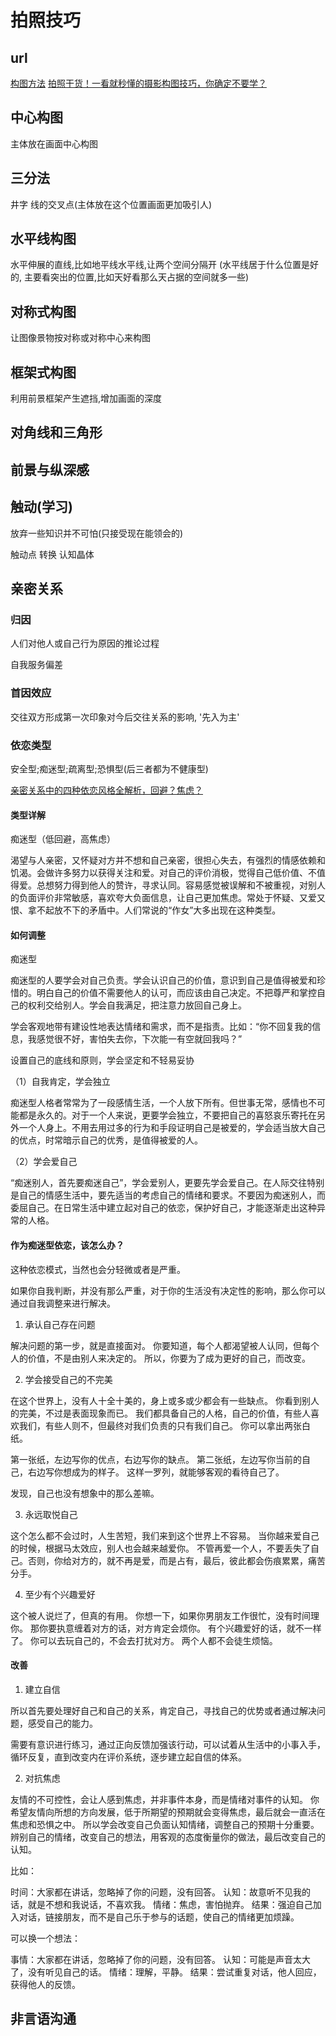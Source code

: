 # 拍照技巧

## url

[构图方法](https://zhongce.sina.com.cn/article/view/13754)
[拍照干货！一看就秒懂的摄影构图技巧，你确定不要学？](https://zhuanlan.zhihu.com/p/39305301)

## 中心构图

主体放在画面中心构图

## 三分法

井字 线的交叉点(主体放在这个位置画面更加吸引人)

## 水平线构图

水平伸展的直线,比如地平线水平线,让两个空间分隔开 (水平线居于什么位置是好的, 主要看突出的位置,比如天好看那么天占据的空间就多一些)

## 对称式构图

让图像景物按对称或对称中心来构图

## 框架式构图

利用前景框架产生遮挡,增加画面的深度

## 对角线和三角形

## 前景与纵深感

## 触动(学习)

放弃一些知识并不可怕(只接受现在能领会的)

触动点 转换 认知晶体

## 亲密关系

### 归因

人们对他人或自己行为原因的推论过程

自我服务偏差

### 首因效应

交往双方形成第一次印象对今后交往关系的影响, '先入为主'

### 依恋类型

安全型;痴迷型;疏离型;恐惧型(后三者都为不健康型)

[亲密关系中的四种依恋风格全解析，回避？焦虑？](https://www.sohu.com/a/289952077_100146008)

#### 类型详解

痴迷型（低回避，高焦虑）

渴望与人亲密，又怀疑对方并不想和自己亲密，很担心失去，有强烈的情感依赖和饥渴。会做许多努力以获得关注和爱。对自己的评价消极，觉得自己低价值、不值得爱。总想努力得到他人的赞许，寻求认同。容易感觉被误解和不被重视，对别人的负面评价非常敏感，喜欢夸大负面信息，让自己更加焦虑。常处于怀疑、又爱又恨、拿不起放不下的矛盾中。人们常说的“作女”大多出现在这种类型。

#### 如何调整

痴迷型

痴迷型的人要学会对自己负责。学会认识自己的价值，意识到自己是值得被爱和珍惜的。明白自己的价值不需要他人的认可，而应该由自己决定。不把尊严和掌控自己的权利交给别人。学会自我满足，把注意力放回自己身上。

学会客观地带有建设性地表达情绪和需求，而不是指责。比如：“你不回复我的信息，我感觉很不好，害怕失去你，下次能一有空就回我吗？”

设置自己的底线和原则，学会坚定和不轻易妥协

（1）自我肯定，学会独立

痴迷型人格者常常为了一段感情生活，一个人放下所有。但世事无常，感情也不可能都是永久的。对于一个人来说，更要学会独立，不要把自己的喜怒哀乐寄托在另外一个人身上。不用去用过多的行为和手段证明自己是被爱的，学会适当放大自己的优点，时常暗示自己的优秀，是值得被爱的人。

（2）学会爱自己

“痴迷别人，首先要痴迷自己”，学会爱别人，更要先学会爱自己。在人际交往特别是自己的情感生活中，要先适当的考虑自己的情绪和要求。不要因为痴迷别人，而委屈自己。在日常生活中建立起对自己的依恋，保护好自己，才能逐渐走出这种异常的人格。

#### 作为痴迷型依恋，该怎么办？

这种依恋模式，当然也会分轻微或者是严重。

如果你自我判断，并没有那么严重，对于你的生活没有决定性的影响，那么你可以通过自我调整来进行解决。

1. 承认自己存在问题

解决问题的第一步，就是直接面对。
你要知道，每个人都渴望被人认同，但每个人的价值，不是由别人来决定的。
所以，你要为了成为更好的自己，而改变。

2. 学会接受自己的不完美

在这个世界上，没有人十全十美的，身上或多或少都会有一些缺点。
你看到别人的完美，不过是表面现象而已。
我们都具备自己的人格，自己的价值，有些人喜欢我们，有些人则不，但最终对我们负责的只有我们自己。
你可以拿出两张白纸。

第一张纸，左边写你的优点，右边写你的缺点。
第二张纸，左边写你当前的自己，右边写你想成为的样子。
这样一罗列，就能够客观的看待自己了。

发现，自己也没有想象中的那么差嘛。

3. 永远取悦自己

这个怎么都不会过时，人生苦短，我们来到这个世界上不容易。
当你越来爱自己的时候，根据马太效应，别人也会越来越爱你。
不管再爱一个人，不要丢失了自己。否则，你给对方的，就不再是爱，而是占有，最后，彼此都会伤痕累累，痛苦分手。

4. 至少有个兴趣爱好

这个被人说烂了，但真的有用。
你想一下，如果你男朋友工作很忙，没有时间理你。
那你要执意缠着对方的话，对方肯定会烦你。
有个兴趣爱好的话，就不一样了。
你可以去玩自己的，不会去打扰对方。
两个人都不会徒生烦恼。

#### 改善

1. 建立自信

所以首先要处理好自己和自己的关系，肯定自己，寻找自己的优势或者通过解决问题，感受自己的能力。

需要有意识进行练习，通过正向反馈加强该行动，可以试着从生活中的小事入手，循环反复，直到改变内在评价系统，逐步建立起自信的体系。

2. 对抗焦虑

友情的不可控性，会让人感到焦虑，并非事件本身，而是情绪对事件的认知。
你希望友情向所想的方向发展，低于所期望的预期就会变得焦虑，最后就会一直活在焦虑和恐惧之中。
所以学会改变自己负面认知情绪，调整自己的预期十分重要。
辨别自己的情绪，改变自己的想法，用客观的态度衡量你的做法，最后改变自己的认知。

比如：

时间：大家都在讲话，忽略掉了你的问题，没有回答。
认知：故意听不见我的话，就是不想和我说话，不喜欢我。
情绪：焦虑，害怕抛弃。
结果：强迫自己加入对话，链接朋友，而不是自己乐于参与的话题，使自己的情绪更加烦躁。

可以换一个想法：

事情：大家都在讲话，忽略掉了你的问题，没有回答。
认知：可能是声音太大了，没有听见自己的话。
情绪：理解，平静。
结果：尝试重复对话，他人回应，获得他人的反馈。

## 非言语沟通
